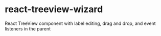 # react-treeview-wizard
React TreeView component with label editing, drag and drop, and event listeners in the parent
